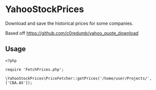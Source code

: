 # YahooStockPrices

Download and save the historical prices for some companies.

Based off https://github.com/c0redumb/yahoo_quote_download

## Usage

```
<?php

require 'FetchPrices.php';

\YahooStockPrices\PriceFetcher::getPrices('/home/user/Projects/', ['CBA.AX']);
```